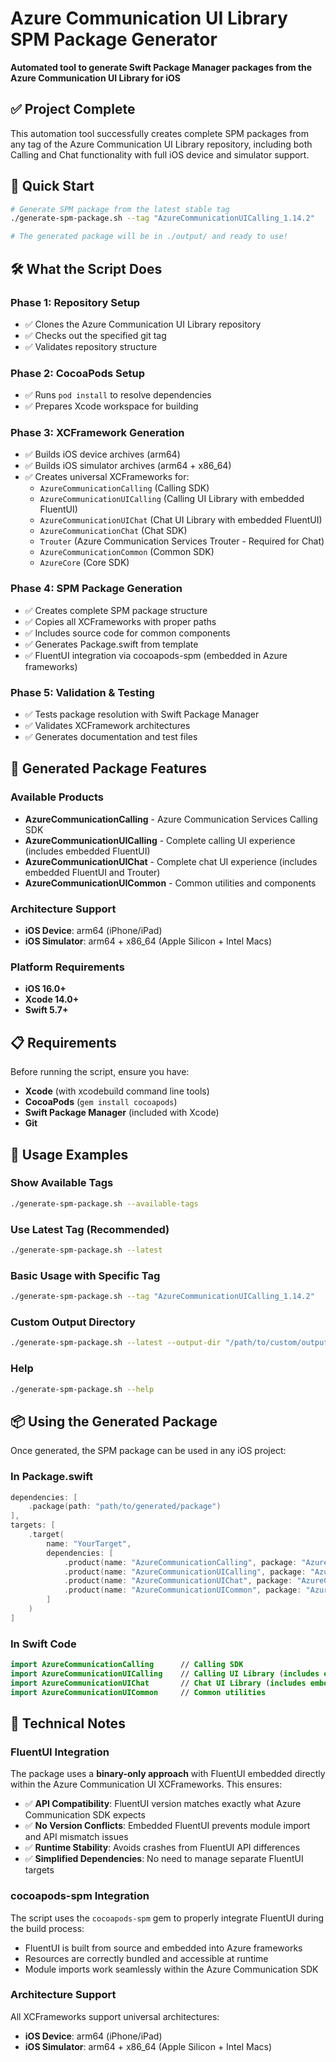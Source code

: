 # Azure Communication UI Library SPM Package Generator

**Automated tool to generate Swift Package Manager packages from the Azure Communication UI Library for iOS**

## ✅ Project Complete

This automation tool successfully creates complete SPM packages from any tag of the Azure Communication UI Library repository, including both Calling and Chat functionality with full iOS device and simulator support.

## 🚀 Quick Start

```bash
# Generate SPM package from the latest stable tag
./generate-spm-package.sh --tag "AzureCommunicationUICalling_1.14.2"

# The generated package will be in ./output/ and ready to use!
```


## 🛠️ What the Script Does

### Phase 1: Repository Setup
- ✅ Clones the Azure Communication UI Library repository
- ✅ Checks out the specified git tag
- ✅ Validates repository structure

### Phase 2: CocoaPods Setup  
- ✅ Runs `pod install` to resolve dependencies
- ✅ Prepares Xcode workspace for building

### Phase 3: XCFramework Generation
- ✅ Builds iOS device archives (arm64)
- ✅ Builds iOS simulator archives (arm64 + x86_64) 
- ✅ Creates universal XCFrameworks for:
  - `AzureCommunicationCalling` (Calling SDK)
  - `AzureCommunicationUICalling` (Calling UI Library with embedded FluentUI)
  - `AzureCommunicationUIChat` (Chat UI Library with embedded FluentUI)
  - `AzureCommunicationChat` (Chat SDK)
  - `Trouter` (Azure Communication Services Trouter - Required for Chat)
  - `AzureCommunicationCommon` (Common SDK)
  - `AzureCore` (Core SDK)

### Phase 4: SPM Package Generation
- ✅ Creates complete SPM package structure
- ✅ Copies all XCFrameworks with proper paths
- ✅ Includes source code for common components
- ✅ Generates Package.swift from template
- ✅ FluentUI integration via cocoapods-spm (embedded in Azure frameworks)

### Phase 5: Validation & Testing
- ✅ Tests package resolution with Swift Package Manager
- ✅ Validates XCFramework architectures
- ✅ Generates documentation and test files

## 📱 Generated Package Features

### Available Products
- **AzureCommunicationCalling** - Azure Communication Services Calling SDK
- **AzureCommunicationUICalling** - Complete calling UI experience (includes embedded FluentUI)
- **AzureCommunicationUIChat** - Complete chat UI experience (includes embedded FluentUI and Trouter)
- **AzureCommunicationUICommon** - Common utilities and components

### Architecture Support
- **iOS Device**: arm64 (iPhone/iPad)
- **iOS Simulator**: arm64 + x86_64 (Apple Silicon + Intel Macs)

### Platform Requirements
- **iOS 16.0+**
- **Xcode 14.0+**
- **Swift 5.7+**

## 📋 Requirements

Before running the script, ensure you have:

- **Xcode** (with xcodebuild command line tools)
- **CocoaPods** (`gem install cocoapods`)
- **Swift Package Manager** (included with Xcode)
- **Git**

## 🔧 Usage Examples

### Show Available Tags
```bash
./generate-spm-package.sh --available-tags
```

### Use Latest Tag (Recommended)
```bash
./generate-spm-package.sh --latest
```

### Basic Usage with Specific Tag
```bash
./generate-spm-package.sh --tag "AzureCommunicationUICalling_1.14.2"
```

### Custom Output Directory
```bash
./generate-spm-package.sh --latest --output-dir "/path/to/custom/output"
```

### Help
```bash
./generate-spm-package.sh --help
```

## 📦 Using the Generated Package

Once generated, the SPM package can be used in any iOS project:

### In Package.swift
```swift
dependencies: [
    .package(path: "path/to/generated/package")
],
targets: [
    .target(
        name: "YourTarget",
        dependencies: [
            .product(name: "AzureCommunicationCalling", package: "AzureCommunicationUI"),
            .product(name: "AzureCommunicationUICalling", package: "AzureCommunicationUI"),
            .product(name: "AzureCommunicationUIChat", package: "AzureCommunicationUI"),
            .product(name: "AzureCommunicationUICommon", package: "AzureCommunicationUI")
        ]
    )
]
```

### In Swift Code
```swift
import AzureCommunicationCalling      // Calling SDK
import AzureCommunicationUICalling    // Calling UI Library (includes embedded FluentUI)
import AzureCommunicationUIChat       // Chat UI Library (includes embedded FluentUI)
import AzureCommunicationUICommon     // Common utilities
```

## 🔧 Technical Notes

### FluentUI Integration
The package uses a **binary-only approach** with FluentUI embedded directly within the Azure Communication UI XCFrameworks. This ensures:
- ✅ **API Compatibility**: FluentUI version matches exactly what Azure Communication SDK expects
- ✅ **No Version Conflicts**: Embedded FluentUI prevents module import and API mismatch issues
- ✅ **Runtime Stability**: Avoids crashes from FluentUI API differences
- ✅ **Simplified Dependencies**: No need to manage separate FluentUI targets

### cocoapods-spm Integration
The script uses the `cocoapods-spm` gem to properly integrate FluentUI during the build process:
- FluentUI is built from source and embedded into Azure frameworks
- Resources are correctly bundled and accessible at runtime
- Module imports work seamlessly within the Azure Communication SDK

### Architecture Support
All XCFrameworks support universal architectures:
- **iOS Device**: arm64 (iPhone/iPad)
- **iOS Simulator**: arm64 + x86_64 (Apple Silicon + Intel Macs)
